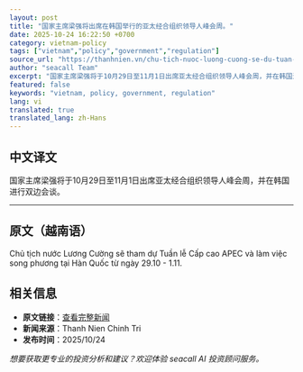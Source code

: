 ```yaml
---
layout: post
title: "国家主席梁强将出席在韩国举行的亚太经合组织领导人峰会周。"
date: 2025-10-24 16:22:50 +0700
category: vietnam-policy
tags: ["vietnam","policy","government","regulation"]
source_url: "https://thanhnien.vn/chu-tich-nuoc-luong-cuong-se-du-tuan-le-cap-cao-apec-tai-han-quoc-185251024211512609.htm"
author: "seacall Team"
excerpt: "国家主席梁强将于10月29日至11月1日出席亚太经合组织领导人峰会周，并在韩国进行双边会谈。..."
featured: false
keywords: "vietnam, policy, government, regulation"
lang: vi
translated: true
translated_lang: zh-Hans
---
```


## 中文译文

国家主席梁强将于10月29日至11月1日出席亚太经合组织领导人峰会周，并在韩国进行双边会谈。

---

## 原文（越南语）

Chủ tịch nước Lương Cường sẽ tham dự Tuần lễ Cấp cao APEC v&agrave; l&agrave;m việc song phương tại H&agrave;n Quốc từ ng&agrave;y 29.10 - 1.11.

## 相关信息

- **原文链接**：[查看完整新闻](https://thanhnien.vn/chu-tich-nuoc-luong-cuong-se-du-tuan-le-cap-cao-apec-tai-han-quoc-185251024211512609.htm)
- **新闻来源**：Thanh Nien Chinh Tri
- **发布时间**：2025/10/24

*想要获取更专业的投资分析和建议？欢迎体验 seacall AI 投资顾问服务。*
